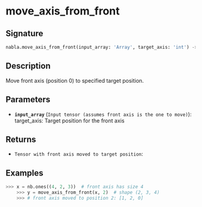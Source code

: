 # move_axis_from_front

## Signature

```python
nabla.move_axis_from_front(input_array: 'Array', target_axis: 'int') -> 'Array'
```

## Description

Move front axis (position 0) to specified target position.

## Parameters

- **`input_array`** (`Input tensor (assumes front axis is the one to move)`): target_axis: Target position for the front axis

## Returns

- `Tensor with front axis moved to target position`: 

## Examples

```python
>>> x = nb.ones((4, 2, 3))  # front axis has size 4
    >>> y = move_axis_from_front(x, 2)  # shape (2, 3, 4)
    >>> # front axis moved to position 2: [1, 2, 0]
```
